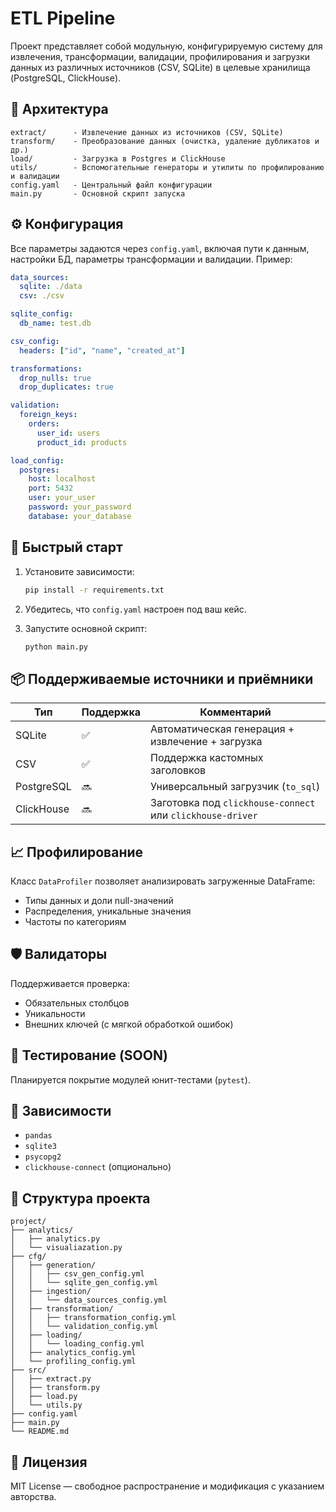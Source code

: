 # ETL Pipeline

Проект представляет собой модульную, конфигурируемую систему для извлечения, трансформации, валидации, профилирования и загрузки данных из различных источников (CSV, SQLite) в целевые хранилища (PostgreSQL, ClickHouse).

## 🔧 Архитектура

```
extract/      - Извлечение данных из источников (CSV, SQLite)
transform/    - Преобразование данных (очистка, удаление дубликатов и др.)
load/         - Загрузка в Postgres и ClickHouse
utils/        - Вспомогательные генераторы и утилиты по профилированию и валидации
config.yaml   - Центральный файл конфигурации
main.py       - Основной скрипт запуска
```

## ⚙️ Конфигурация

Все параметры задаются через `config.yaml`, включая пути к данным, настройки БД, параметры трансформации и валидации. Пример:

```yaml
data_sources:
  sqlite: ./data
  csv: ./csv

sqlite_config:
  db_name: test.db

csv_config:
  headers: ["id", "name", "created_at"]

transformations:
  drop_nulls: true
  drop_duplicates: true

validation:
  foreign_keys:
    orders:
      user_id: users
      product_id: products

load_config:
  postgres:
    host: localhost
    port: 5432
    user: your_user
    password: your_password
    database: your_database
```

## 🚀 Быстрый старт

1. Установите зависимости:
   ```bash
   pip install -r requirements.txt
   ```

2. Убедитесь, что `config.yaml` настроен под ваш кейс.

3. Запустите основной скрипт:
   ```bash
   python main.py
   ```

## 📦 Поддерживаемые источники и приёмники

| Тип           | Поддержка | Комментарий                              |
|---------------|-----------|-------------------------------------------|
| SQLite        | ✅         | Автоматическая генерация + извлечение + загрузка    |
| CSV           | ✅         | Поддержка кастомных заголовков            |
| PostgreSQL    | 🔜         | Универсальный загрузчик (`to_sql`)        |
| ClickHouse    | 🔜         | Заготовка под `clickhouse-connect` или `clickhouse-driver` |

## 📈 Профилирование

Класс `DataProfiler` позволяет анализировать загруженные DataFrame:

- Типы данных и доли null-значений
- Распределения, уникальные значения
- Частоты по категориям

## 🛡️ Валидаторы

Поддерживается проверка:
- Обязательных столбцов
- Уникальности
- Внешних ключей (с мягкой обработкой ошибок)

## 🧪 Тестирование (SOON)

Планируется покрытие модулей юнит-тестами (`pytest`).

## 📌 Зависимости

- `pandas`
- `sqlite3`
- `psycopg2`
- `clickhouse-connect` (опционально)

## 📂 Структура проекта

```
project/
├── analytics/
│   ├── analytics.py
│   └── visualiazation.py
├── cfg/
│   ├── generation/
│   │   ├── csv_gen_config.yml
│   │   └── sqlite_gen_config.yml
│   ├── ingestion/
│   │   └── data_sources_config.yml
│   ├── transformation/
│   │   ├── transformation_config.yml
│   │   └── validation_config.yml
│   ├── loading/
│   │   └── loading_config.yml
│   ├── analytics_config.yml
│   └── profiling_config.yml
├── src/
│   ├── extract.py
│   ├── transform.py
│   ├── load.py
│   └── utils.py
├── config.yaml
├── main.py
└── README.md
```

## 📃 Лицензия

MIT License — свободное распространение и модификация с указанием авторства.
